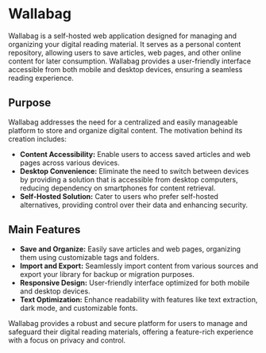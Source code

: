# Wallabag

Wallabag is a self-hosted web application designed for managing and organizing your digital reading material. It serves as a personal content repository, allowing users to save articles, web pages, and other online content for later consumption. Wallabag provides a user-friendly interface accessible from both mobile and desktop devices, ensuring a seamless reading experience.

## Purpose

Wallabag addresses the need for a centralized and easily manageable platform to store and organize digital content. The motivation behind its creation includes:

* **Content Accessibility:** Enable users to access saved articles and web pages across various devices.
* **Desktop Convenience:** Eliminate the need to switch between devices by providing a solution that is accessible from desktop computers, reducing dependency on smartphones for content retrieval.
* **Self-Hosted Solution:** Cater to users who prefer self-hosted alternatives, providing control over their data and enhancing security.

## Main Features

* **Save and Organize:** Easily save articles and web pages, organizing them using customizable tags and folders.
* **Import and Export:** Seamlessly import content from various sources and export your library for backup or migration purposes.
* **Responsive Design:** User-friendly interface optimized for both mobile and desktop devices.
* **Text Optimization:** Enhance readability with features like text extraction, dark mode, and customizable fonts.

Wallabag provides a robust and secure platform for users to manage and safeguard their digital reading materials, offering a feature-rich experience with a focus on privacy and control.